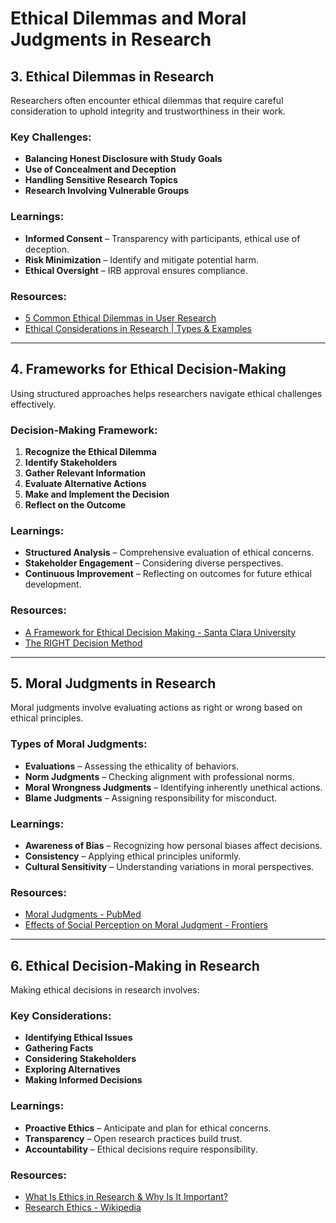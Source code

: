 # **Ethical Dilemmas and Moral Judgments in Research**

## 3. **Ethical Dilemmas in Research**
Researchers often encounter ethical dilemmas that require careful consideration to uphold integrity and trustworthiness in their work.

### **Key Challenges:**
- **Balancing Honest Disclosure with Study Goals**
- **Use of Concealment and Deception**
- **Handling Sensitive Research Topics**
- **Research Involving Vulnerable Groups**

### **Learnings:**
- **Informed Consent** – Transparency with participants, ethical use of deception.
- **Risk Minimization** – Identify and mitigate potential harm.
- **Ethical Oversight** – IRB approval ensures compliance.

### **Resources:**
- [5 Common Ethical Dilemmas in User Research](https://www.nngroup.com/articles/ethical-dilemmas/)
- [Ethical Considerations in Research | Types & Examples](https://www.scribbr.com/methodology/research-ethics/)

---

## 4. **Frameworks for Ethical Decision-Making**
Using structured approaches helps researchers navigate ethical challenges effectively.

### **Decision-Making Framework:**
1. **Recognize the Ethical Dilemma**
2. **Identify Stakeholders**
3. **Gather Relevant Information**
4. **Evaluate Alternative Actions**
5. **Make and Implement the Decision**
6. **Reflect on the Outcome**

### **Learnings:**
- **Structured Analysis** – Comprehensive evaluation of ethical concerns.
- **Stakeholder Engagement** – Considering diverse perspectives.
- **Continuous Improvement** – Reflecting on outcomes for future ethical development.

### **Resources:**
- [A Framework for Ethical Decision Making - Santa Clara University](https://www.scu.edu/ethics/ethics-resources/a-framework-for-ethical-decision-making/)
- [The RIGHT Decision Method](https://publications.ici.umn.edu/frontline-initiative/10-1/the-right-decision-method-an-approach-for-solving-ethical-dilemmas)

---

## 5. **Moral Judgments in Research**
Moral judgments involve evaluating actions as right or wrong based on ethical principles.

### **Types of Moral Judgments:**
- **Evaluations** – Assessing the ethicality of behaviors.
- **Norm Judgments** – Checking alignment with professional norms.
- **Moral Wrongness Judgments** – Identifying inherently unethical actions.
- **Blame Judgments** – Assigning responsibility for misconduct.

### **Learnings:**
- **Awareness of Bias** – Recognizing how personal biases affect decisions.
- **Consistency** – Applying ethical principles uniformly.
- **Cultural Sensitivity** – Understanding variations in moral perspectives.

### **Resources:**
- [Moral Judgments - PubMed](https://pubmed.ncbi.nlm.nih.gov/32886588/)
- [Effects of Social Perception on Moral Judgment - Frontiers](https://www.frontiersin.org/journals/psychology/articles/10.3389/fpsyg.2020.557216/full)

---

## 6. **Ethical Decision-Making in Research**
Making ethical decisions in research involves:

### **Key Considerations:**
- **Identifying Ethical Issues**
- **Gathering Facts**
- **Considering Stakeholders**
- **Exploring Alternatives**
- **Making Informed Decisions**

### **Learnings:**
- **Proactive Ethics** – Anticipate and plan for ethical concerns.
- **Transparency** – Open research practices build trust.
- **Accountability** – Ethical decisions require responsibility.

### **Resources:**
- [What Is Ethics in Research & Why Is It Important?](https://www.niehs.nih.gov/research/resources/bioethics/whatis)
- [Research Ethics - Wikipedia](https://en.wikipedia.org/wiki/Research_ethics)
